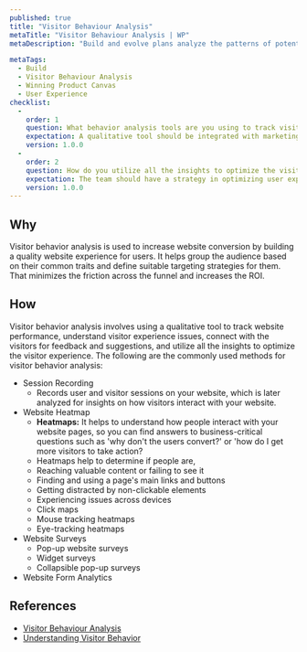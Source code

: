 ```yaml
---
published: true
title: "Visitor Behaviour Analysis"
metaTitle: "Visitor Behaviour Analysis | WP"
metaDescription: "Build and evolve plans analyze the patterns of potential customers to your marketing sites."

metaTags:
  - Build
  - Visitor Behaviour Analysis
  - Winning Product Canvas
  - User Experience
checklist: 
  -
    order: 1
    question: What behavior analysis tools are you using to track visitor behavior?
    expectation: A qualitative tool should be integrated with marketing sites to analyze user experience.
    version: 1.0.0
  -
    order: 2
    question: How do you utilize all the insights to optimize the visitor experience?
    expectation: The team should have a strategy in optimizing user experience using all the insights captured from marketing sites.
    version: 1.0.0
---
```


## Why
Visitor behavior analysis is used to increase website conversion by building a quality website experience for users. It helps group the audience based on their common traits and define suitable targeting strategies for them. That minimizes the friction across the funnel and increases the ROI.

## How
Visitor behavior analysis involves using a qualitative tool to track website performance, understand visitor experience issues, connect with the visitors for feedback and suggestions, and utilize all the insights to optimize the visitor experience. The following are the commonly used methods for visitor behavior analysis:

- Session Recording
  - Records user and visitor sessions on your website, which is later analyzed for insights on how visitors interact with your website.
- Website Heatmap
  - **Heatmaps:** It helps to understand how people interact with your website pages, so you can find answers to business-critical questions such as 'why don't the users convert?' or 'how do I get more visitors to take action?
   - Heatmaps help to determine if people are,
    - Reaching valuable content or failing to see it
    - Finding and using a page's main links and buttons
    - Getting distracted by non-clickable elements
    - Experiencing issues across devices
  - Click maps
  - Mouse tracking heatmaps
  - Eye-tracking heatmaps
- Website Surveys
    - Pop-up website surveys
    - Widget surveys
    - Collapsible pop-up surveys
- Website Form Analytics

## References

- [Visitor Behaviour Analysis](https://vwo.com/visitor-behavior-analysis/)
- [Understanding Visitor Behavior](https://www.practicalecommerce.com/Web-Analytics-Understanding-Visitor-Behavior)
